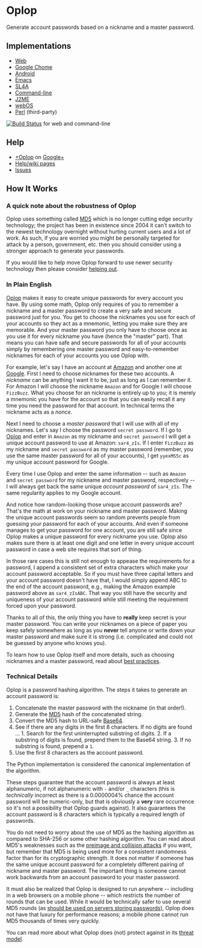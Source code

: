 # Oplop

Generate account passwords based on a nickname and a master password.

## Implementations

* [Web](https://oplop.appspot.com)
* [Google Chome](https://chrome.google.com/webstore/detail/oplop/bjgihiafnlohlfegcngpknnjidiikblj)
* [Android](https://play.google.com/store/apps/details?id=com.github.brettcannon.oplop)
* [Emacs](https://github.com/brettcannon/oplop/wiki/Instructions-For-Emacs)
* [SL4A](https://raw.github.com/brettcannon/oplop/master/SL4A/qr_code.png)
* [Command-line](https://pypi.python.org/pypi/Oplop)
* [J2ME](https://github.com/brettcannon/oplop/wiki/Oplop-For-J2ME)
* [webOS](http://developer.palm.com/webChannel/index.php?packageid=com.googlecode.oplop)
* [Perl](http://search.cpan.org/~mdom/Digest-Oplop/) (third-party)

[![Build Status](https://drone.io/github.com/brettcannon/oplop/status.png)](https://drone.io/github.com/brettcannon/oplop/latest) for web and command-line

## Help

* [+Oplop](https://plus.google.com/107738569015002517928/posts) on [Google+](https://plus.google.com/)
* [Help/wiki pages](https://github.com/brettcannon/oplop/wiki)
* [Issues](https://github.com/brettcannon/oplop/issues)


## How It Works

### A quick note about the robustness of Oplop

Oplop uses something called [MD5](http://en.wikipedia.org/wiki/MD5) which is no longer cutting edge security technology; the project has been in existence since 2004 it can't switch to the newest technology overnight without hurting current users and a lot of work. As such, if you are worried you might be personally targeted for attack by a person, government, etc. then you should consider using a stronger approach to generate your passwords.

If you would like to help move Oplop forward to use newer security technology then please consider
[helping out](https://github.com/brettcannon/oplop/issues/14).

### In Plain English

[Oplop](http://oplop.mobi) makes it easy to create unique passwords for every account you have. By using some math, Oplop only requires of you to remember a nickname and a master password to create a very safe and secure password just for you. You get to choose the nicknames you use for each of your accounts so they act as a mnemonic, letting you make sure they are memorable. And your master password you only have to choose once as you use it for every nickname you have (hence the "master" part). That means you can have safe and secure passwords for all of your accounts simply by remembering one master password and easy-to-remember nicknames for each of your accounts you use Oplop with.

For example, let's say I have an account at [Amazon](http://www.amazon.com) and another one at [Google](http://www.google.com). First I need to choose nicknames for these two accounts. A _nickname_ can be anything I want it to be, just as long as I can remember it. For Amazon I will choose the nickname `Amazon` and for Google I will choose `FizzBuzz`. What you choose for an nickname is entirely up to you; it is merely a mnemonic you have for the account so that you can easily recall it any time you need the password for that account. In technical terms the nickname acts as a _nonce_.

Next I need to choose a _master password_ that I will use with all of my nicknames. Let's say I choose the password `secret password`. If I go to [Oplop](https://oplop.appspot.com/) and enter in `Amazon` as my nickname and `secret password` I will get a unique account password to use at Amazon: `sar4_zIs`. If I enter `FizzBuzz` as my nickname and `secret password` as my master password (remember, you use the same master password for all of your accounts), I get `yyexMS5c` as my unique account password for Google.

Every time I use Oplop and enter the same information -- such as `Amazon` and `secret password` for my nickname and master password, respectively -- I will always get back the same unique _account password_ of `sar4_zIs`. The same regularity applies to my Google account.

And notice how random-looking those unique account passwords are? That's the math at work on your nickname and master password. Making the unique account passwords seem so random prevents people from guessing your password for each of your accounts. And even if someone manages to get your password for one account, you are still safe since Oplop makes a unique password for every nickname you use. Oplop also makes sure there is at least one digit and one letter in every unique account password in case a web site requires that sort of thing.

In those rare cases this is still not enough to appease the requirements for a password, I append a consistent set of extra characters which make your account password acceptable. So if you must have three capital letters and your account password doesn't have that, I would simply append ABC to the end of the account password, e.g., making the Amazon example password above as `sar4_zIsABC`. That way you still have the security and uniqueness of your account password while still meeting the requirement forced upon your password.

Thanks to all of this, the only thing you have to **really** keep secret is your master password. You can write your nicknames on a piece of paper you keep safely somewhere as long as you **never** tell anyone or write down your master password and make sure it is strong (i.e. complicated and could not be guessed by anyone who knows you).

To learn how to use Oplop itself and more details, such as choosing nicknames and a master password, read about [best practices](https://github.com/brettcannon/oplop/wiki/Best-Practices).

### Technical Details

Oplop is a password hashing algorithm. The steps it takes to generate an account password is:

  1. Concatenate the master password with the nickname (in that order!).
  2. Generate the [MD5](http://en.wikipedia.org/wiki/MD5) hash of the concatenated string.
  3. Convert the MD5 hash to URL-safe [Base64](http://en.wikipedia.org/wiki/Base_64).
  4. See if there are any digits in the first 8 characters. If no digits are found ...
    1. Search for the first uninterrupted substring of digits.
    2. If a substring of digits is found, prepend them to the Base64 string.
    3. If no substring is found, prepend a `1`.
  5. Use the first 8 characters as the account password.

The Python implementation is considered the canonical implementation of the algorithm.

These steps guarantee that the account password is always at least alphanumeric, if not alphanumeric with `-` and/or `_` characters (this is _technically_ incorrect as there is a 0.0000004% chance the account password will be numeric-only, but that is obviously a **very** rare occurrence so it's not a possibility that Oplop guards against). It also guarantees the account password is 8 characters which is typically a required length of passwords.

You do not need to worry about the use of MD5 as the hashing algorithm as compared to SHA-256 or some other hashing algorithm. You can read about MD5's weaknesses such as the [preimage and collision attacks](http://www.cryptography.com/cnews/hash.html) if you want, but remember that MD5 is being used more for a consistent randomness factor than for its cryptographic strength. It does not matter if someone has the same unique account password for a completely different pairing of nickname and master password. The important thing is someone cannot work backwards from an account password to your master password.

It must also be realized that Oplop is designed to run anywhere -- including in a web browsers on a mobile phone -- which restricts the number of rounds that can be used. While it would be technically safer to use several MD5 rounds (as [should be used on servers storing passwords](http://chargen.matasano.com/chargen/2007/9/7/enough-with-the-rainbow-tables-what-you-need-to-know-about-s.html)), Oplop does not have that luxury for performance reasons; a mobile phone cannot run MD5 thousands of times very quickly.

You can read more about what Oplop does (not) protect against in its [threat model](https://github.com/brettcannon/oplop/wiki/Threat-Model).
